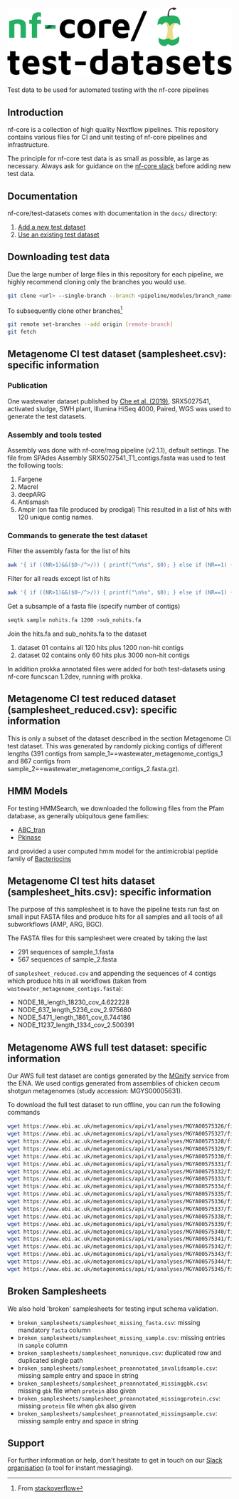 # ![nfcore/test-datasets](docs/images/test-datasets_logo.png)

Test data to be used for automated testing with the nf-core pipelines

## Introduction

nf-core is a collection of high quality Nextflow pipelines. This repository contains various files for CI and unit testing of nf-core pipelines and infrastructure.

The principle for nf-core test data is as small as possible, as large as necessary. Always ask for guidance on the [nf-core slack](https://nf-co.re/join) before adding new test data.

## Documentation

nf-core/test-datasets comes with documentation in the `docs/` directory:

1.  [Add a new test dataset](https://github.com/nf-core/test-datasets/blob/master/docs/ADD_NEW_DATA.md)
2.  [Use an existing test dataset](https://github.com/nf-core/test-datasets/blob/master/docs/USE_EXISTING_DATA.md)

## Downloading test data

Due the large number of large files in this repository for each pipeline, we highly recommend cloning only the branches you would use.

```bash
git clone <url> --single-branch --branch <pipeline/modules/branch_name>
```

To subsequently clone other branches[^1]

```bash
git remote set-branches --add origin [remote-branch]
git fetch
```

## Metagenome CI test dataset (samplesheet.csv): specific information

### Publication

One wastewater dataset published by [Che et al. (2019)](https://doi.org/10.1186/s40168-019-0663-0), SRX5027541, activated sludge, SWH plant,
Illumina HiSeq 4000, Paired, WGS was used to generate the test datasets.

### Assembly and tools tested

Assembly was done with nf-core/mag pipeline (v2.1.1), default settings. The file from SPAdes Assembly SRX5027541_T1_contigs.fasta was used to test the following tools:

1. Fargene
2. Macrel
3. deepARG
4. Antismash
5. Ampir (on faa file produced by prodigal)
   This resulted in a list of hits with 120 unique contig names.

### Commands to generate the test dataset

Filter the assembly fasta for the list of hits

```bash
awk '{ if ((NR>1)&&($0~/^>/)) { printf("\n%s", $0); } else if (NR==1) { printf("%s", $0); } else { printf("\t%s", $0); } }' in.fa | grep -Ff patterns.txt - | tr "\t" "\n" > out.fa
```

Filter for all reads except list of hits

```bash
awk '{ if ((NR>1)&&($0~/^>/)) { printf("\n%s", $0); } else if (NR==1) { printf("%s", $0); } else { printf("\t%s", $0); } }' in.fa | grep -v patterns.txt - | tr "\t" "\n" > out.fa
```

Get a subsample of a fasta file (specify number of contigs)

```bash
seqtk sample nohits.fa 1200 >sub_nohits.fa
```

Join the hits.fa and sub_nohits.fa to the dataset

1. dataset 01 contains all 120 hits plus 1200 non-hit contigs
2. dataset 02 contains only 60 hits plus 3000 non-hit contigs

In addition prokka annotated files were added for both test-datasets using nf-core funcscan 1.2dev, running with prokka.

## Metagenome CI test reduced dataset (samplesheet_reduced.csv): specific information

This is only a subset of the dataset described in the section Metagenome CI test dataset. This was generated by randomly picking contigs of different lengths (391 contigs from sample_1==wastewater_metagenome_contigs_1 and 867 contigs from sample_2==wastewater_metagenome_contigs_2.fasta.gz).

## HMM Models

For testing HMMSearch, we downloaded the following files from the Pfam database, as generally ubiquitous gene families:

- [ABC_tran](http://pfam.xfam.org/family/PF00005)
- [Pkinase](http://pfam.xfam.org/family/PF00069)

and provided a user computed hmm model for the antimicrobial peptide family of [Bacteriocins](https://raw.githubusercontent.com/nf-core/test-datasets/funcscan/hmms/mybacteriocin.hmm)

## Metagenome CI test hits dataset (samplesheet_hits.csv): specific information

The purpose of this samplesheet is to have the pipeline tests run fast on small input FASTA files and produce hits for all samples and all tools of all subworkflows (AMP, ARG, BGC).

The FASTA files for this samplesheet were created by taking the last

- 291 sequences of sample_1.fasta
- 567 sequences of sample_2.fasta

of `samplesheet_reduced.csv` and appending the sequences of 4 contigs which produce hits in all workflows (taken from `wastewater_metagenome_contigs.fasta`):

- NODE_18_length_18230_cov_4.622228
- NODE_637_length_5236_cov_2.975680
- NODE_5471_length_1861_cov_6.744186
- NODE_11237_length_1334_cov_2.500391

## Metagenome AWS full test dataset: specific information

Our AWS full test dataset are contigs generated by the [MGnify](https://www.ebi.ac.uk/metagenomics/) service from the ENA. We used contigs generated from assemblies of chicken cecum shotgun metagenomes (study accession: MGYS00005631).

To download the full test dataset to run offline, you can run the following commands

```bash
wget https://www.ebi.ac.uk/metagenomics/api/v1/analyses/MGYA00575326/file/ERZ1664520_FASTA.fasta.gz
wget https://www.ebi.ac.uk/metagenomics/api/v1/analyses/MGYA00575327/file/ERZ1664518_FASTA.fasta.gz
wget https://www.ebi.ac.uk/metagenomics/api/v1/analyses/MGYA00575328/file/ERZ1664517_FASTA.fasta.gz
wget https://www.ebi.ac.uk/metagenomics/api/v1/analyses/MGYA00575329/file/ERZ1664528_FASTA.fasta.gz
wget https://www.ebi.ac.uk/metagenomics/api/v1/analyses/MGYA00575330/file/ERZ1664526_FASTA.fasta.gz
wget https://www.ebi.ac.uk/metagenomics/api/v1/analyses/MGYA00575331/file/ERZ1664524_FASTA.fasta.gz
wget https://www.ebi.ac.uk/metagenomics/api/v1/analyses/MGYA00575332/file/ERZ1664523_FASTA.fasta.gz
wget https://www.ebi.ac.uk/metagenomics/api/v1/analyses/MGYA00575333/file/ERZ1664521_FASTA.fasta.gz
wget https://www.ebi.ac.uk/metagenomics/api/v1/analyses/MGYA00575334/file/ERZ1664516_FASTA.fasta.gz
wget https://www.ebi.ac.uk/metagenomics/api/v1/analyses/MGYA00575335/file/ERZ1664515_FASTA.fasta.gz
wget https://www.ebi.ac.uk/metagenomics/api/v1/analyses/MGYA00575336/file/ERZ1664511_FASTA.fasta.gz
wget https://www.ebi.ac.uk/metagenomics/api/v1/analyses/MGYA00575337/file/ERZ1664510_FASTA.fasta.gz
wget https://www.ebi.ac.uk/metagenomics/api/v1/analyses/MGYA00575338/file/ERZ1664509_FASTA.fasta.gz
wget https://www.ebi.ac.uk/metagenomics/api/v1/analyses/MGYA00575339/file/ERZ1664508_FASTA.fasta.gz
wget https://www.ebi.ac.uk/metagenomics/api/v1/analyses/MGYA00575340/file/ERZ1664507_FASTA.fasta.gz
wget https://www.ebi.ac.uk/metagenomics/api/v1/analyses/MGYA00575341/file/ERZ1664506_FASTA.fasta.gz
wget https://www.ebi.ac.uk/metagenomics/api/v1/analyses/MGYA00575342/file/ERZ1664505_FASTA.fasta.gz
wget https://www.ebi.ac.uk/metagenomics/api/v1/analyses/MGYA00575343/file/ERZ1664504_FASTA.fasta.gz
wget https://www.ebi.ac.uk/metagenomics/api/v1/analyses/MGYA00575344/file/ERZ1664503_FASTA.fasta.gz
wget https://www.ebi.ac.uk/metagenomics/api/v1/analyses/MGYA00575345/file/ERZ1664501_FASTA.fasta.gz
```

## Broken Samplesheets

We also hold 'broken' samplesheets for testing input schema validation.

- `broken_samplesheets/samplesheet_missing_fasta.csv`: missing mandatory `fasta` column
- `broken_samplesheets/samplesheet_missing_sample.csv`: missing entries in `sample` column
- `broken_samplesheets/samplesheet_nonunique.csv`: duplicated row and duplicated single path
- `broken_samplesheets/samplesheet_preannotated_invalidsample.csv`: missing sample entry and space in string
- `broken_samplesheets/samplesheet_preannotated_missinggbk.csv`: missing `gbk` file when `protein` also given
- `broken_samplesheets/samplesheet_preannotated_missingprotein.csv`: missing `protein` file when `gbk` also given
- `broken_samplesheets/samplesheet_preannotated_missingsample.csv`: missing sample entry and space in string

## Support

For further information or help, don't hesitate to get in touch on our [Slack organisation](https://nf-co.re/join/slack) (a tool for instant messaging).

[^1]: From [stackoverflow](https://stackoverflow.com/a/60846265/11502856)
